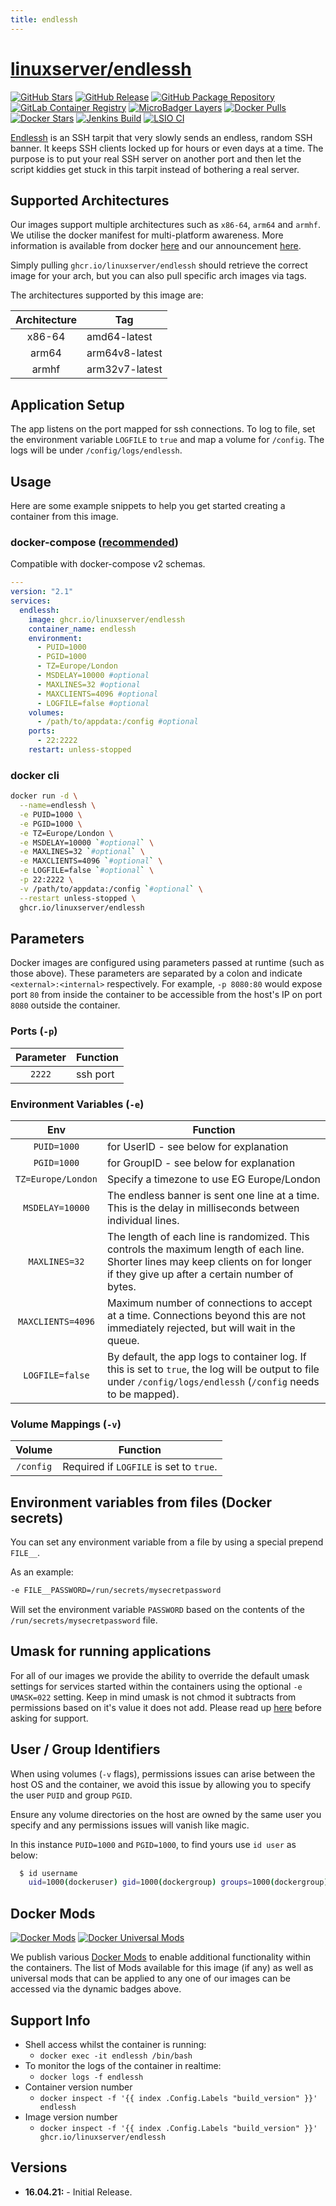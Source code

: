 ```yaml
---
title: endlessh
---
```

<!-- DO NOT EDIT THIS FILE MANUALLY  -->
<!-- Please read the https://github.com/linuxserver/docker-endlessh/blob/main/.github/CONTRIBUTING.md -->

# [linuxserver/endlessh](https://github.com/linuxserver/docker-endlessh)

[![GitHub Stars](https://img.shields.io/github/stars/linuxserver/docker-endlessh.svg?color=94398d&labelColor=555555&logoColor=ffffff&style=for-the-badge&logo=github)](https://github.com/linuxserver/docker-endlessh)
[![GitHub Release](https://img.shields.io/github/release/linuxserver/docker-endlessh.svg?color=94398d&labelColor=555555&logoColor=ffffff&style=for-the-badge&logo=github)](https://github.com/linuxserver/docker-endlessh/releases)
[![GitHub Package Repository](https://img.shields.io/static/v1.svg?color=94398d&labelColor=555555&logoColor=ffffff&style=for-the-badge&label=linuxserver.io&message=GitHub%20Package&logo=github)](https://github.com/linuxserver/docker-endlessh/packages)
[![GitLab Container Registry](https://img.shields.io/static/v1.svg?color=94398d&labelColor=555555&logoColor=ffffff&style=for-the-badge&label=linuxserver.io&message=GitLab%20Registry&logo=gitlab)](https://gitlab.com/linuxserver.io/docker-endlessh/container_registry)
[![MicroBadger Layers](https://img.shields.io/microbadger/layers/linuxserver/endlessh.svg?color=94398d&labelColor=555555&logoColor=ffffff&style=for-the-badge)](https://microbadger.com/images/linuxserver/endlessh "Get your own version badge on microbadger.com")
[![Docker Pulls](https://img.shields.io/docker/pulls/linuxserver/endlessh.svg?color=94398d&labelColor=555555&logoColor=ffffff&style=for-the-badge&label=pulls&logo=docker)](https://hub.docker.com/r/linuxserver/endlessh)
[![Docker Stars](https://img.shields.io/docker/stars/linuxserver/endlessh.svg?color=94398d&labelColor=555555&logoColor=ffffff&style=for-the-badge&label=stars&logo=docker)](https://hub.docker.com/r/linuxserver/endlessh)
[![Jenkins Build](https://img.shields.io/jenkins/build?labelColor=555555&logoColor=ffffff&style=for-the-badge&jobUrl=https%3A%2F%2Fci.linuxserver.io%2Fjob%2FDocker-Pipeline-Builders%2Fjob%2Fdocker-endlessh%2Fjob%2Fmain%2F&logo=jenkins)](https://ci.linuxserver.io/job/Docker-Pipeline-Builders/job/docker-endlessh/job/main/)
[![LSIO CI](https://img.shields.io/badge/dynamic/yaml?color=94398d&labelColor=555555&logoColor=ffffff&style=for-the-badge&label=CI&query=CI&url=https%3A%2F%2Fci-tests.linuxserver.io%2Flinuxserver%2Fendlessh%2Flatest%2Fci-status.yml)](https://ci-tests.linuxserver.io/linuxserver/endlessh/latest/index.html)

[Endlessh](https://github.com/skeeto/endlessh) is an SSH tarpit that very slowly sends an endless, random SSH banner. It keeps SSH clients locked up for hours or even days at a time. The purpose is to put your real SSH server on another port and then let the script kiddies get stuck in this tarpit instead of bothering a real server.

## Supported Architectures

Our images support multiple architectures such as `x86-64`, `arm64` and `armhf`. We utilise the docker manifest for multi-platform awareness. More information is available from docker [here](https://github.com/docker/distribution/blob/master/docs/spec/manifest-v2-2.md#manifest-list) and our announcement [here](https://blog.linuxserver.io/2019/02/21/the-lsio-pipeline-project/).

Simply pulling `ghcr.io/linuxserver/endlessh` should retrieve the correct image for your arch, but you can also pull specific arch images via tags.

The architectures supported by this image are:

| Architecture | Tag |
| :----: | --- |
| x86-64 | amd64-latest |
| arm64 | arm64v8-latest |
| armhf | arm32v7-latest |

## Application Setup

The app listens on the port mapped for ssh connections. To log to file, set the environment variable `LOGFILE` to `true` and map a volume for `/config`. The logs will be under `/config/logs/endlessh`.

## Usage

Here are some example snippets to help you get started creating a container from this image.

### docker-compose ([recommended](https://docs.linuxserver.io/general/docker-compose))

Compatible with docker-compose v2 schemas.

```yaml
---
version: "2.1"
services:
  endlessh:
    image: ghcr.io/linuxserver/endlessh
    container_name: endlessh
    environment:
      - PUID=1000
      - PGID=1000
      - TZ=Europe/London
      - MSDELAY=10000 #optional
      - MAXLINES=32 #optional
      - MAXCLIENTS=4096 #optional
      - LOGFILE=false #optional
    volumes:
      - /path/to/appdata:/config #optional
    ports:
      - 22:2222
    restart: unless-stopped
```

### docker cli

```bash
docker run -d \
  --name=endlessh \
  -e PUID=1000 \
  -e PGID=1000 \
  -e TZ=Europe/London \
  -e MSDELAY=10000 `#optional` \
  -e MAXLINES=32 `#optional` \
  -e MAXCLIENTS=4096 `#optional` \
  -e LOGFILE=false `#optional` \
  -p 22:2222 \
  -v /path/to/appdata:/config `#optional` \
  --restart unless-stopped \
  ghcr.io/linuxserver/endlessh
```

## Parameters

Docker images are configured using parameters passed at runtime (such as those above). These parameters are separated by a colon and indicate `<external>:<internal>` respectively. For example, `-p 8080:80` would expose port `80` from inside the container to be accessible from the host's IP on port `8080` outside the container.

### Ports (`-p`)

| Parameter | Function |
| :----: | --- |
| `2222` | ssh port |

### Environment Variables (`-e`)

| Env | Function |
| :----: | --- |
| `PUID=1000` | for UserID - see below for explanation |
| `PGID=1000` | for GroupID - see below for explanation |
| `TZ=Europe/London` | Specify a timezone to use EG Europe/London |
| `MSDELAY=10000` | The endless banner is sent one line at a time. This is the delay in milliseconds between individual lines. |
| `MAXLINES=32` | The length of each line is randomized. This controls the maximum length of each line. Shorter lines may keep clients on for longer if they give up after a certain number of bytes. |
| `MAXCLIENTS=4096` | Maximum number of connections to accept at a time. Connections beyond this are not immediately rejected, but will wait in the queue. |
| `LOGFILE=false` | By default, the app logs to container log. If this is set to `true`, the log will be output to file under `/config/logs/endlessh` (`/config` needs to be mapped). |

### Volume Mappings (`-v`)

| Volume | Function |
| :----: | --- |
| `/config` | Required if `LOGFILE` is set to `true`. |

## Environment variables from files (Docker secrets)

You can set any environment variable from a file by using a special prepend `FILE__`.

As an example:

```bash
-e FILE__PASSWORD=/run/secrets/mysecretpassword
```

Will set the environment variable `PASSWORD` based on the contents of the `/run/secrets/mysecretpassword` file.

## Umask for running applications

For all of our images we provide the ability to override the default umask settings for services started within the containers using the optional `-e UMASK=022` setting.
Keep in mind umask is not chmod it subtracts from permissions based on it's value it does not add. Please read up [here](https://en.wikipedia.org/wiki/Umask) before asking for support.

## User / Group Identifiers

When using volumes (`-v` flags), permissions issues can arise between the host OS and the container, we avoid this issue by allowing you to specify the user `PUID` and group `PGID`.

Ensure any volume directories on the host are owned by the same user you specify and any permissions issues will vanish like magic.

In this instance `PUID=1000` and `PGID=1000`, to find yours use `id user` as below:

```bash
  $ id username
    uid=1000(dockeruser) gid=1000(dockergroup) groups=1000(dockergroup)
```

## Docker Mods

[![Docker Mods](https://img.shields.io/badge/dynamic/yaml?color=94398d&labelColor=555555&logoColor=ffffff&style=for-the-badge&label=endlessh&query=%24.mods%5B%27endlessh%27%5D.mod_count&url=https%3A%2F%2Fraw.githubusercontent.com%2Flinuxserver%2Fdocker-mods%2Fmaster%2Fmod-list.yml)](https://mods.linuxserver.io/?mod=endlessh "view available mods for this container.") [![Docker Universal Mods](https://img.shields.io/badge/dynamic/yaml?color=94398d&labelColor=555555&logoColor=ffffff&style=for-the-badge&label=universal&query=%24.mods%5B%27universal%27%5D.mod_count&url=https%3A%2F%2Fraw.githubusercontent.com%2Flinuxserver%2Fdocker-mods%2Fmaster%2Fmod-list.yml)](https://mods.linuxserver.io/?mod=universal "view available universal mods.")

We publish various [Docker Mods](https://github.com/linuxserver/docker-mods) to enable additional functionality within the containers. The list of Mods available for this image (if any) as well as universal mods that can be applied to any one of our images can be accessed via the dynamic badges above.

## Support Info

* Shell access whilst the container is running:
  * `docker exec -it endlessh /bin/bash`
* To monitor the logs of the container in realtime:
  * `docker logs -f endlessh`
* Container version number
  * `docker inspect -f '{{ index .Config.Labels "build_version" }}' endlessh`
* Image version number
  * `docker inspect -f '{{ index .Config.Labels "build_version" }}' ghcr.io/linuxserver/endlessh`

## Versions

* **16.04.21:** - Initial Release.
